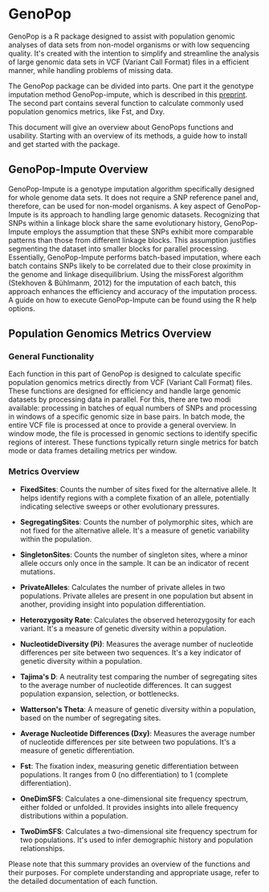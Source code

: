 # GenoPop

GenoPop is a R package designed to assist with population genomic analyses of data sets from non-model organisms or with low sequencing quality. It's created with the intention to simplify and streamline the analysis of large genomic data sets in VCF (Variant Call Format) files in a efficient manner, while handling problems of missing data.

The GenoPop package can be divided into parts. One part it the genotype imputation method GenoPop-impute, which is described in this [preprint](https://doi.org/10.22541/au.172515591.10119928/v1). The second part contains several function to calculate commonly used population genomics metrics, like Fst, and Dxy.

This document will give an overview about GenoPops functions and usability. Starting with an overview of its methods, a guide how to install and get started with the package.

## GenoPop-Impute Overview

GenoPop-Impute is a genotype imputation algorithm specifically designed for whole genome data sets. It does not require a SNP reference panel and, therefore, can be used for non-model organisms. A key aspect of GenoPop-Impute is its approach to handling large genomic datasets. Recognizing that SNPs within a linkage block share the same evolutionary history, GenoPop-Impute employs the assumption that these SNPs exhibit more comparable patterns than those from different linkage blocks. This assumption justifies segmenting the dataset into smaller blocks for parallel processing. Essentially, GenoPop-Impute performs batch-based imputation, where each batch contains SNPs likely to be correlated due to their close proximity in the genome and linkage disequilibrium. Using the missForest algorithm (Stekhoven & Bühlmanm, 2012) for the imputation of each batch, this approach enhances the efficiency and accuracy of the imputation process. A guide on how to execute GenoPop-Impute can be found using the R help options.

## Population Genomics Metrics Overview

### General Functionality

Each function in this part of GenoPop is designed to calculate specific population genomics metrics directly from VCF (Variant Call Format) files. These functions are designed for efficiency and handle large genomic datasets by processing data in parallel. For this, there are two modi available: processing in batches of equal numbers of SNPs and processing in windows of a specific genomic size in base pairs. In batch mode, the entire VCF file is processed at once to provide a general overview. In window mode, the file is processed in genomic sections to identify specific regions of interest. These functions typically return single metrics for batch mode or data frames detailing metrics per window.

### Metrics Overview

- **FixedSites**: Counts the number of sites fixed for the alternative allele. It helps identify regions with a complete fixation of an allele, potentially indicating selective sweeps or other evolutionary pressures.

- **SegregatingSites**: Counts the number of polymorphic sites, which are not fixed for the alternative allele. It's a measure of genetic variability within the population.

- **SingletonSites**: Counts the number of singleton sites, where a minor allele occurs only once in the sample. It can be an indicator of recent mutations.

- **PrivateAlleles**: Calculates the number of private alleles in two populations. Private alleles are present in one population but absent in another, providing insight into population differentiation.

- **Heterozygosity Rate**: Calculates the observed heterozygosity for each variant. It's a measure of genetic diversity within a population.

- **NucleotideDiversity (Pi)**: Measures the average number of nucleotide differences per site between two sequences. It's a key indicator of genetic diversity within a population.

- **Tajima's D**: A neutrality test comparing the number of segregating sites to the average number of nucleotide differences. It can suggest population expansion, selection, or bottlenecks.

- **Watterson's Theta**: A measure of genetic diversity within a population, based on the number of segregating sites.

- **Average Nucleotide Differences (Dxy)**: Measures the average number of nucleotide differences per site between two populations. It's a measure of genetic differentiation.

- **Fst**: The fixation index, measuring genetic differentiation between populations. It ranges from 0 (no differentiation) to 1 (complete differentiation).

- **OneDimSFS**: Calculates a one-dimensional site frequency spectrum, either folded or unfolded. It provides insights into allele frequency distributions within a population.

- **TwoDimSFS**: Calculates a two-dimensional site frequency spectrum for two populations. It's used to infer demographic history and population relationships.

Please note that this summary provides an overview of the functions and  their purposes. For complete understanding and appropriate usage, refer  to the detailed documentation of each function.
